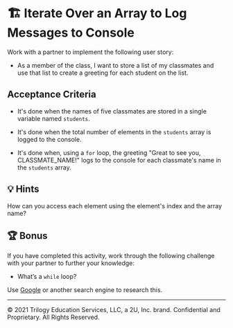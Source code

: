 # 🏗️ Iterate Over an Array to Log Messages to Console

Work with a partner to implement the following user story:

- As a member of the class, I want to store a list of my classmates and use that list to create a greeting for each student on the list.

## Acceptance Criteria

- It's done when the names of five classmates are stored in a single variable named `students`.

- It's done when the total number of elements in the `students` array is logged to the console.

- It's done when, using a `for` loop, the greeting "Great to see you, CLASSMATE_NAME!" logs to the console for each classmate's name in the `students` array.

## 💡 Hints

How can you access each element using the element's index and the array name?

## 🏆 Bonus

If you have completed this activity, work through the following challenge with your partner to further your knowledge:

- What’s a `while` loop?

Use [Google](https://www.google.com) or another search engine to research this.

---

© 2021 Trilogy Education Services, LLC, a 2U, Inc. brand. Confidential and Proprietary. All Rights Reserved.
